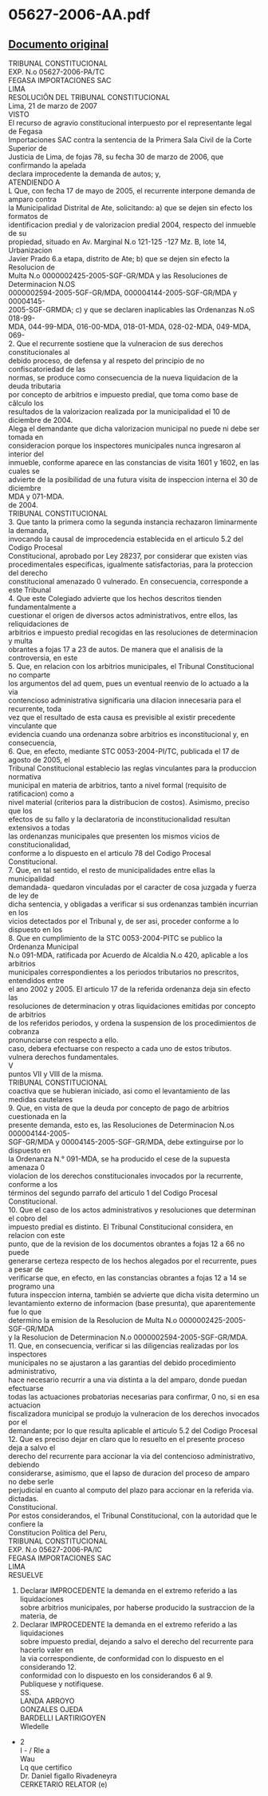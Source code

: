 
05627-2006-AA.pdf
=================
  
[Documento original](https://tc.gob.pe/jurisprudencia/2007/05627-2006-AA.pdf)  
---  
TRIBUNAL CONSTITUCIONAL  
EXP. N.o 05627-2006-PA/TC  
FEGASA IMPORTACIONES SAC  
LIMA  
RESOLUCIÔN DEL TRIBUNAL CONSTITUCIONAL  
Lima, 21 de marzo de 2007  
VISTO  
El recurso de agravio constitucional interpuesto por el representante legal de Fegasa  
Importaciones SAC contra la sentencia de la Primera Sala Civil de la Corte Superior de  
Justicia de Lima, de fojas 78, su fecha 30 de marzo de 2006, que confirmando la apelada  
declara improcedente la demanda de autos; y,  
ATENDIENDO A  
L Que, con fecha 17 de mayo de 2005, el recurrente interpone demanda de amparo contra  
la Municipalidad Distrital de Ate, solicitando: a) que se dejen sin efecto los formatos de  
identificacion predial y de valorizacion predial 2004, respecto del inmueble de su  
propiedad, situado en Av. Marginal N.o 121-125 -127 Mz. B, lote 14, Urbanizacion  
Javier Prado 6.a etapa, distrito de Ate; b) que se dejen sin efecto la Resolucion de  
Multa N.o 0000002425-2005-SGF-GR/MDA y las Resoluciones de Determinacion N.OS  
0000002594-2005-5GF-GR/MDA, 000004144-2005-SGF-GR/MDA y 00004145-  
2005-SGF-GRMDA; c) y que se declaren inaplicables las Ordenanzas N.oS 018-99-  
MDA, 044-99-MDA, 016-00-MDA, 018-01-MDA, 028-02-MDA, 049-MDA, 069-  
2. Que el recurrente sostiene que la vulneracion de sus derechos constitucionales al  
debido proceso, de defensa y al respeto del principio de no confiscatoriedad de las  
normas, se produce como consecuencia de la nueva liquidacion de la deuda tributaria  
por concepto de arbitrios e impuesto predial, que toma como base de câlculo los  
resultados de la valorizacion realizada por la municipalidad el 10 de diciembre de 2004.  
Alega el demandante que dicha valorizacion municipal no puede ni debe ser tomada en  
consideracion porque los inspectores municipales nunca ingresaron al interior del  
inmueble, conforme aparece en las constancias de visita 1601 y 1602, en las cuales se  
advierte de la posibilidad de una futura visita de inspeccion interna el 30 de diciembre  
MDA y 071-MDA.  
de 2004.  
TRIBUNAL CONSTITUCIONAL  
3. Que tanto la primera como la segunda instancia rechazaron liminarmente la demanda,  
invocando la causal de improcedencia establecida en el articulo 5.2 del Codigo Procesal  
Constitucional, aprobado por Ley 28237, por considerar que existen vias  
procedimentales especificas, igualmente satisfactorias, para la proteccion del derecho  
constitucional amenazado 0 vulnerado. En consecuencia, corresponde a este Tribunal  
4. Que este Colegiado advierte que los hechos descritos tienden fundamentalmente a  
cuestionar el origen de diversos actos administrativos, entre ellos, las reliquidaciones de  
arbitrios e impuesto predial recogidas en las resoluciones de determinacion y multa  
obrantes a fojas 17 a 23 de autos. De manera que el analisis de la controversia, en este  
5. Que, en relacion con los arbitrios municipales, el Tribunal Constitucional no comparte  
los argumentos del ad quem, pues un eventual reenvio de lo actuado a la via  
contencioso administrativa significaria una dilacion innecesaria para el recurrente, toda  
vez que el resultado de esta causa es previsible al existir precedente vinculante que  
evidencia cuando una ordenanza sobre arbitrios es inconstitucional y, en consecuencia,  
6. Que, en efecto, mediante STC 0053-2004-PI/TC, publicada el 17 de agosto de 2005, el  
Tribunal Constitucional establecio las reglas vinculantes para la produccion normativa  
municipal en materia de arbitrios, tanto a nivel formal (requisito de ratificacion) como a  
nivel material (criterios para la distribucion de costos). Asimismo, preciso que los  
efectos de su fallo y la declaratoria de inconstitucionalidad resultan extensivos a todas  
las ordenanzas municipales que presenten los mismos vicios de constitucionalidad,  
conforme a lo dispuesto en el articulo 78 del Codigo Procesal Constitucional.  
7. Que, en tal sentido, el resto de municipalidades entre ellas la municipalidad  
demandada- quedaron vinculadas por el caracter de cosa juzgada y fuerza de ley de  
dicha sentencia, y obligadas a verificar si sus ordenanzas también incurrian en los  
vicios detectados por el Tribunal y, de ser asi, proceder conforme a lo dispuesto en los  
8. Que en cumplimiento de la STC 0053-2004-PITC se publico la Ordenanza Municipal  
N.o 091-MDA, ratificada por Acuerdo de Alcaldia N.o 420, aplicable a los arbitrios  
municipales correspondientes a los periodos tributarios no prescritos, entendidos entre  
el ano 2002 y 2005. El articulo 17 de la referida ordenanza deja sin efecto las  
resoluciones de determinacion y otras liquidaciones emitidas por concepto de arbitrios  
de los referidos periodos, y ordena la suspension de los procedimientos de cobranza  
pronunciarse con respecto a ello.  
caso, debera efectuarse con respecto a cada uno de estos tributos.  
vulnera derechos fundamentales.  
V  
puntos VII y VIII de la misma.  
TRIBUNAL CONSTITUCIONAL  
coactiva que se hubieran iniciado, asi como el levantamiento de las medidas cautelares  
9. Que, en vista de que la deuda por concepto de pago de arbitrios cuestionada en la  
presente demanda, esto es, las Resoluciones de Determinacion N.os 000004144-2005-  
SGF-GR/MDA y 00004145-2005-SGF-GR/MDA, debe extinguirse por lo dispuesto en  
la Ordenanza N.° 091-MDA, se ha producido el cese de la supuesta amenaza 0  
violacion de los derechos constitucionales invocados por la recurrente, conforme a los  
términos del segundo parrafo del articulo 1 del Codigo Procesal Constitucional.  
10. Que el caso de los actos administrativos y resoluciones que determinan el cobro del  
impuesto predial es distinto. El Tribunal Constitucional considera, en relacion con este  
punto, que de la revision de los documentos obrantes a fojas 12 a 66 no puede  
generarse certeza respecto de los hechos alegados por el recurrente, pues a pesar de  
verificarse que, en efecto, en las constancias obrantes a fojas 12 a 14 se programo una  
futura inspeccion interna, también se advierte que dicha visita determino un  
levantamiento externo de informacion (base presunta), que aparentemente fue lo que  
determino la emision de la Resolucion de Multa N.o 0000002425-2005-SGF-GR/MDA  
y la Resolucion de Determinacion N.o 0000002594-2005-SGF-GR/MDA.  
11. Que, en consecuencia, verificar si las diligencias realizadas por los inspectores  
municipales no se ajustaron a las garantias del debido procedimiento administrativo,  
hace necesario recurrir a una via distinta a la del amparo, donde puedan efectuarse  
todas las actuaciones probatorias necesarias para confirmar, 0 no, si en esa actuacion  
fiscalizadora municipal se produjo la vulneracion de los derechos invocados por el  
demandante; por lo que resulta aplicable el articulo 5.2 del Codigo Procesal  
12. Que es preciso dejar en claro que lo resuelto en el presente proceso deja a salvo el  
derecho del recurrente para accionar la via del contencioso administrativo, debiendo  
considerarse, asimismo, que el lapso de duracion del proceso de amparo no debe serle  
perjudicial en cuanto al computo del plazo para accionar en la referida via.  
dictadas.  
Constitucional.  
Por estos considerandos, el Tribunal Constitucional, con la autoridad que le confiere la  
Constitucion Politica del Peru,  
TRIBUNAL CONSTITUCIONAL  
EXP. N.o 05627-2006-PA/IC  
FEGASA IMPORTACIONES SAC  
LIMA  
RESUELVE  
1. Declarar IMPROCEDENTE la demanda en el extremo referido a las liquidaciones  
sobre arbitrios municipales, por haberse producido la sustraccion de la materia, de  
2. Declarar IMPROCEDENTE la demanda en el extremo referido a las liquidaciones  
sobre impuesto predial, dejando a salvo el derecho del recurrente para hacerlo valer en  
la via correspondiente, de conformidad con lo dispuesto en el considerando 12.  
conformidad con lo dispuesto en los considerandos 6 al 9.  
Publiquese y notifiquese.  
SS.  
LANDA ARROYO  
GONZALES OJEDA  
BARDELLI LARTIRIGOYEN  
Wledelle  
- 2  
I - / Rle a  
Wau  
Lq que certifico  
Dr. Daniel figallo Rivadeneyra  
CERKETARIO RELATOR (e)